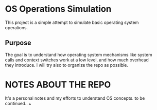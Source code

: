 # OS Operations Simulation

This project is a simple attempt to simulate basic operating system operations.


## Purpose

The goal is to understand how operating system mechanisms like system calls and context switches work at a low level, and how much overhead they introduce. I will try also to organize the repo as possible.


# NOTES ABOUT THE REPO
It's a personal notes and my efforts to understand OS concepts.
to be continued..
ه
